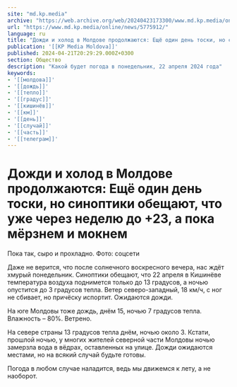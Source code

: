 ```yaml
---
site: "md.kp.media"
archive: "https://web.archive.org/web/20240423173300/www.md.kp.media/online/news/5775912/"
url: "https://www.md.kp.media/online/news/5775912/"
language: ru
title: "Дожди и холод в Молдове продолжаются: Ещё один день тоски, но синоптики обещают, что уже через неделю до +23, а пока мёрзнем и мокнем"
publication: '[[KP Media Moldova]]'
published: 2024-04-21T20:29:29.000Z+0300
section: Общество
description: "Какой будет погода в понедельник, 22 апреля 2024 года"
keywords:
- '[[молдова]]'
- '[[дождь]]'
- '[[тепло]]'
- '[[градус]]'
- '[[кишинёв]]'
- '[[км]]'
- '[[день]]'
- '[[случай]]'
- '[[часть]]'
- '[[телеграм]]'
---
```


# Дожди и холод в Молдове продолжаются: Ещё один день тоски, но синоптики обещают, что уже через неделю до +23, а пока мёрзнем и мокнем

Пока так, сыро и прохладно. Фото: соцсети

Даже не верится, что после солнечного воскресного вечера, нас ждёт хмурый понедельник. Синоптики обещают, что 22 апреля в Кишинёве температура воздуха поднимется только до 13 градусов, а ночью опустится до 3 градусов тепла. Ветер северо-западный, 18 км/ч, с ног не сбивает, но причёску испортит. Ожидаются дожди.

На юге Молдовы тоже дождь, днём 15, ночью 7 градусов тепла. Влажность – 80%. Ветрено.

На севере страны 13 градусов тепла днём, ночью около 3. Кстати, прошлой ночью, у многих жителей северной части Молдовы ночью замерзла вода в вёдрах, оставленных на улице. Дожди ожидаются местами, но на всякий случай будьте готовы.

Погода в любом случае наладится, ведь мы движемся к лету, а не наоборот.